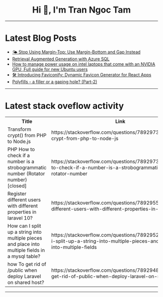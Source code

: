 <h1 align="center">Hi 👋, I'm Tran Ngoc Tam</h1>

---

# Latest Blog Posts 
<!-- BLOG-POST-LIST:START -->
- [🌤️ Stop Using Margin-Top: Use Margin-Bottom and Gap Instead](https://dev.to/safdarali/stop-using-margin-top-use-margin-bottom-and-gap-instead-27eh)
- [Retrieval Augmented Generation with Azure SQL](https://dev.to/azure/retrieval-augmented-generation-with-azure-sql-63m)
- [How to manage power usage on intel laptops that come with an NVIDIA GPU ,Full guide for new Ubuntu users](https://dev.to/ali-alkhawaja/how-to-manage-power-usage-on-intel-laptops-that-come-with-an-nvidia-gpu-full-guide-for-new-ubuntu-users-6ib)
- [🛠️ Introducing Faviconify: Dynamic Favicon Generator for React Apps](https://dev.to/sivamani18/introducing-faviconify-dynamic-favicon-generator-for-react-apps-34ng)
- [Polyfills - a filler or a gaping hole? &lpar;Part-2&rpar;](https://dev.to/purnez/polyfills-a-filler-or-a-gaping-hole-part-2-14b3)
<!-- BLOG-POST-LIST:END -->

---

# Latest stack oveflow activity
<table>
  <tr><th>Title</th><th>Link</th></tr>
  <!-- STACKOVERFLOW:START --><tr><td>Transform crypt&lpar;&rpar; from PHP to Node.js</td><td>https://stackoverflow.com/questions/78929739/transform-crypt-from-php-to-node-js</td></tr><tr><td>PHP How to check if a number is a strobogrammatic number &lpar;Rotator number&rpar; [closed]</td><td>https://stackoverflow.com/questions/78929732/php-how-to-check-if-a-number-is-a-strobogrammatic-number-rotator-number</td></tr><tr><td>Register different users with different properties in laravel 10?</td><td>https://stackoverflow.com/questions/78929556/register-different-users-with-different-properties-in-laravel-10</td></tr><tr><td>How can I split up a string into multiple pieces and place into multiple fields in a mysql table?</td><td>https://stackoverflow.com/questions/78929521/how-can-i-split-up-a-string-into-multiple-pieces-and-place-into-multiple-fields</td></tr><tr><td>how To get rid of /public when deploy Laravel on shared host?</td><td>https://stackoverflow.com/questions/78929480/how-to-get-rid-of-public-when-deploy-laravel-on-shared-host</td></tr><!-- STACKOVERFLOW:END -->
</table>

---


